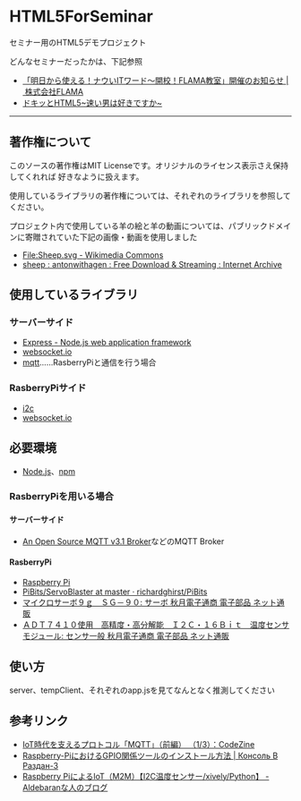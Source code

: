 # HTML5ForSeminar
セミナー用のHTML5デモプロジェクト

どんなセミナーだったかは、下記参照

* [「明日から使える！ナウいITワード～開校！FLAMA教室」開催のお知らせ | 株式会社FLAMA](http://www.flama.co.jp/news/2014/20141224_2.html)
* [ドキッとHTML5~速い男は好きですか~](https://www.slideshare.net/ktaichirou/html5-43764252)

- - -

## 著作権について
このソースの著作権はMIT Licenseです。オリジナルのライセンス表示さえ保持してくれれば
好きなように扱えます。

使用しているライブラリの著作権については、それぞれのライブラリを参照してください。

プロジェクト内で使用している羊の絵と羊の動画については、パブリックドメインに寄贈されていた下記の画像・動画を使用しました

* [File:Sheep.svg - Wikimedia Commons](http://commons.wikimedia.org/wiki/File:Sheep.svg?uselang=ja)
* [sheep : antonwithagen : Free Download & Streaming : Internet Archive](https://archive.org/details/sheep_590)

## 使用しているライブラリ

### サーバーサイド

* [Express - Node.js web application framework](http://expressjs.com/)
* [websocket.io](https://www.npmjs.com/package/websocket.io)
* [mqtt](https://www.npmjs.com/package/mqtt)……RasberryPiと通信を行う場合

### RasberryPiサイド

* [i2c](https://www.npmjs.com/package/i2c)
* [websocket.io](https://www.npmjs.com/package/websocket.io)

## 必要環境

* [Node.js](http://nodejs.org/)、[npm](https://www.npmjs.com/)

### RasberryPiを用いる場合

#### サーバーサイド

* [An Open Source MQTT v3.1 Broker](http://mosquitto.org/)などのMQTT Broker

#### RasberryPi

* [Raspberry Pi](http://www.raspberrypi.org/)
* [PiBits/ServoBlaster at master · richardghirst/PiBits](https://github.com/richardghirst/PiBits/tree/master/ServoBlaster)
* [マイクロサーボ９ｇ　ＳＧ－９０: サーボ 秋月電子通商 電子部品 ネット通販](http://akizukidenshi.com/catalog/g/gM-08761/)
* [ＡＤＴ７４１０使用　高精度・高分解能　Ｉ２Ｃ・１６Ｂｉｔ　温度センサモジュール: センサ一般 秋月電子通商 電子部品 ネット通販](http://akizukidenshi.com/catalog/g/gM-06675/)

## 使い方

server、tempClient、それぞれのapp.jsを見てなんとなく推測してください

## 参考リンク

* [IoT時代を支えるプロトコル「MQTT」（前編） （1/3）：CodeZine](http://codezine.jp/article/detail/8000)
* [Raspberry-PiにおけるGPIO関係ツールのインストール方法 | Консоль В Раздан-3](http://oohito.com/nqthm/archives/2151)
* [Raspberry PiによるIoT（M2M）【I2C温度センサー/xively/Python】 - Aldebaranな人のブログ](http://yamaryu0508.hatenablog.com/entry/2014/08/19/233431)
